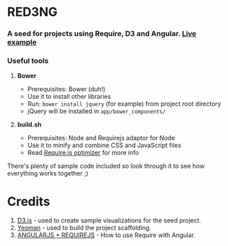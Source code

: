 RED3NG
======

### A seed for projects using Require, D3 and Angular. [Live example](http://tejens.com)

### Useful tools
1. **Bower**
    - Prerequisites: Bower (duh!)
    - Use it to install other libraries
    - Run: `bower install jquery` (for example) from project root directory
    - jQuery will be installed in `app/bower_components/`

2. **build.sh**
    - Prerequisites: Node and Requirejs adaptor for Node
    - Use it to minify and combine CSS and JavaScript files
    - Read [Require.js optimizer](http://requirejs.org/docs/optimization.html) for more info

There's plenty of sample code included so look through it to see how everything works together ;)

# Credits
1. [D3.js](http://d3js.org) - used to create sample visualizations for the seed project.
2. [Yeoman](http://yeoman.io/) - used to build the project scaffolding.
3. [ANGULARJS + REQUIREJS](http://www.startersquad.com/blog/angularjs-requirejs/) - How to use Require with Angular.
